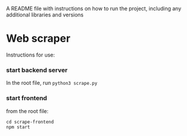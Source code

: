 A README file with instructions on how to run the project, including any additional libraries and versions


# Web scraper

Instructions for use:

### start backend server
In the root file, run `python3 scrape.py`

### start frontend
from the root file:
```
cd scrape-frontend
npm start
```
